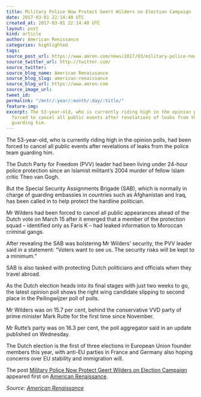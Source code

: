 ```yaml
---
title: Military Police Now Protect Geert Wilders on Election Campaign
date: 2017-03-01 22:14:40 UTC
created_at: 2017-03-01 22:14:40 UTC
layout: post
kind: article
author: American Renissance
categories: highlighted
tags: 
source_post_url: https://www.amren.com/news/2017/03/military-police-now-protect-geert-wilders-election-campaign/
source_twitter_url: http://twitter.com/
source_twitter: 
source_blog_name: American Renaissance
source_blog_slug: american-renaissance
source_blog_url: https://www.amren.com
source_image_url: 
tweet_id: 
permalink: "/mntr/:year/:month/:day/:title/"
feature-img: 
excerpt: The 53-year-old, who is currently riding high in the opinion polls, had been
  forced to cancel all public events after revelations of leaks from the police team
  guarding him.
---
```

<p>The 53-year-old, who is currently riding high in the opinion polls, had been forced to cancel all public events after revelations of leaks from the police team guarding him.</p>
<p>The Dutch Party for Freedom (PVV) leader had been living under 24-hour police protection since an Islamist militant’s 2004 murder of fellow Islam critic Theo van Gogh.</p>
<p>But the Special Security Assignments Brigade (SAB), which is normally in charge of guarding embassies in countries such as Afghanistan and Iraq, has been called in to help protect the hardline politician.</p>
<p>Mr Wilders had been forced to cancel all public appearances ahead of the Dutch vote on March 15 after it emerged that a member of the protection squad – identified only as Faris K – had leaked information to Moroccan criminal gangs.</p>
<p>After revealing the SAB was bolstering Mr Wilders’ security, the PVV leader said in a statement: “Voters want to see us. The security risks will be kept to a minimum.”</p>
<p>SAB is also tasked with protecting Dutch politicians and officials when they travel abroad.</p>
<p>As the Dutch election heads into its final stages with just two weeks to go, the latest opinion poll shows the right wing candidate slipping to second place in the Peilingwijzer poll of polls.</p>
<p>Mr Wilders was on 15.7 per cent, behind the conservative VVD party of prime minister Mark Rutte for the first time since November.</p>
<p>Mr Rutte’s party was on 16.3 per cent, the poll aggregator said in an update published on Wednesday.</p>
<p>The Dutch election is the first of three elections in European Union founder members this year, with anti-EU parties in France and Germany also hoping concerns over EU stability and immigration will.</p>
<p>The post <a rel="nofollow" href="https://www.amren.com/news/2017/03/military-police-now-protect-geert-wilders-election-campaign/">Military Police Now Protect Geert Wilders on Election Campaign</a> appeared first on <a rel="nofollow" href="https://www.amren.com">American Renaissance</a>.</p><div class="">
    <i>Source: <a href="https://www.amren.com">American Renaissance</a></i>
</div>
